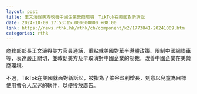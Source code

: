 ```yaml
---
layout: post
title: 王文濤促美方改善中國企業營商環境　TikTok在美面對新訴訟
date: 2024-10-09 17:53:15.000000000 +08:00
link: https://news.rthk.hk/rthk/ch/component/k2/1773841-20241009.htm
categories: rthk
---
```


商務部部長王文濤與美方官員通話，重點就美國對華半導體政策、限制中國網聯車等，表達嚴正關切，並敦促美方及早取消對中國企業的制裁，改善中國企業在美營商環境。

不過，TikTok在美國就面對新訴訟，被指為了催谷盈利增長，刻意以兒童為目標使用會令人沉迷的軟件，以便投放廣告。
